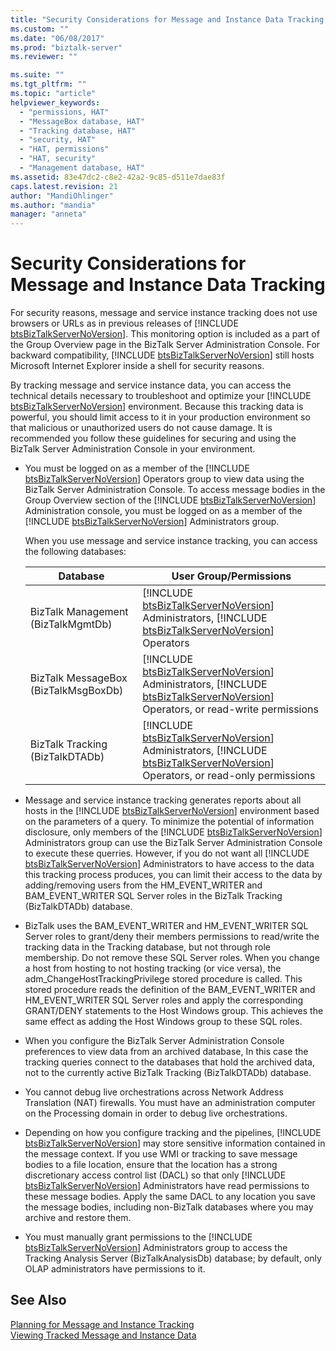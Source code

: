 ```yaml
---
title: "Security Considerations for Message and Instance Data Tracking | Microsoft Docs"
ms.custom: ""
ms.date: "06/08/2017"
ms.prod: "biztalk-server"
ms.reviewer: ""

ms.suite: ""
ms.tgt_pltfrm: ""
ms.topic: "article"
helpviewer_keywords: 
  - "permissions, HAT"
  - "MessageBox database, HAT"
  - "Tracking database, HAT"
  - "security, HAT"
  - "HAT, permissions"
  - "HAT, security"
  - "Management database, HAT"
ms.assetid: 83e47dc2-c8e2-42a2-9c85-d511e7dae83f
caps.latest.revision: 21
author: "MandiOhlinger"
ms.author: "mandia"
manager: "anneta"
---
```

# Security Considerations for Message and Instance Data Tracking
For security reasons, message and service instance tracking does not use browsers or URLs as in previous releases of [!INCLUDE [btsBizTalkServerNoVersion](../includes/btsbiztalkservernoversion-md.md)]. This monitoring option is included as a part of the Group Overview page in the BizTalk Server Administration Console.  For backward compatibility, [!INCLUDE [btsBizTalkServerNoVersion](../includes/btsbiztalkservernoversion-md.md)] still hosts Microsoft Internet Explorer inside a shell for security reasons.  

 By tracking message and service instance data, you can access the technical details necessary to troubleshoot and optimize your [!INCLUDE [btsBizTalkServerNoVersion](../includes/btsbiztalkservernoversion-md.md)] environment. Because this tracking data is powerful, you should limit access to it in your production environment so that malicious or unauthorized users do not cause damage. It is recommended you follow these guidelines for securing and using the BizTalk Server Administration Console in your environment.  

- You must be logged on as a member of the [!INCLUDE [btsBizTalkServerNoVersion](../includes/btsbiztalkservernoversion-md.md)] Operators group to view data using the BizTalk Server Administration Console. To access message bodies in the Group Overview section of the [!INCLUDE [btsBizTalkServerNoVersion](../includes/btsbiztalkservernoversion-md.md)] Administration console, you must be logged on as a member of the [!INCLUDE [btsBizTalkServerNoVersion](../includes/btsbiztalkservernoversion-md.md)] Administrators group.  

   When you use message and service instance tracking, you can access the following databases:  


  |               Database               |                                                                                                    User Group/Permissions                                                                                                    |
  |--------------------------------------|------------------------------------------------------------------------------------------------------------------------------------------------------------------------------------------------------------------------------|
  |  BizTalk Management (BizTalkMgmtDb)  |              [!INCLUDE [btsBizTalkServerNoVersion](../includes/btsbiztalkservernoversion-md.md)] Administrators, [!INCLUDE [btsBizTalkServerNoVersion](../includes/btsbiztalkservernoversion-md.md)] Operators               |
  | BizTalk MessageBox (BizTalkMsgBoxDb) | [!INCLUDE [btsBizTalkServerNoVersion](../includes/btsbiztalkservernoversion-md.md)] Administrators, [!INCLUDE [btsBizTalkServerNoVersion](../includes/btsbiztalkservernoversion-md.md)] Operators, or read-write permissions |
  |   BizTalk Tracking (BizTalkDTADb)    | [!INCLUDE [btsBizTalkServerNoVersion](../includes/btsbiztalkservernoversion-md.md)] Administrators, [!INCLUDE [btsBizTalkServerNoVersion](../includes/btsbiztalkservernoversion-md.md)] Operators, or read-only permissions  |


- Message and service instance tracking generates reports about all hosts in the [!INCLUDE [btsBizTalkServerNoVersion](../includes/btsbiztalkservernoversion-md.md)] environment based on the parameters of a query. To minimize the potential of information disclosure, only members of the [!INCLUDE [btsBizTalkServerNoVersion](../includes/btsbiztalkservernoversion-md.md)] Administrators group can use the BizTalk Server Administration Console to execute these querries. However, if you do not want all [!INCLUDE [btsBizTalkServerNoVersion](../includes/btsbiztalkservernoversion-md.md)] Administrators to have access to the data this tracking process produces, you can limit their access to the data by adding/removing users from the HM_EVENT_WRITER and BAM_EVENT_WRITER SQL Server roles in the BizTalk Tracking (BizTalkDTADb) database.  

- BizTalk uses the BAM_EVENT_WRITER and HM_EVENT_WRITER SQL Server roles to grant/deny their members permissions to read/write the tracking data in the Tracking database, but not through role membership. Do not remove these SQL Server roles. When you change a host from hosting to not hosting tracking (or vice versa), the adm_ChangeHostTrackingPrivilege stored procedure is called. This stored procedure reads the definition of the BAM_EVENT_WRITER and HM_EVENT_WRITER SQL Server roles and apply the corresponding GRANT/DENY statements to the Host Windows group. This achieves the same effect as adding the Host Windows group to these SQL roles.  

- When you configure the BizTalk Server Administration Console preferences to view data from an archived database, In this case the tracking queries connect to the databases that hold the archived data, not to the currently active BizTalk Tracking (BizTalkDTADb) database.  

- You cannot debug live orchestrations across Network Address Translation (NAT) firewalls. You must have an administration computer on the Processing domain in order to debug live orchestrations.  

- Depending on how you configure tracking and the pipelines, [!INCLUDE [btsBizTalkServerNoVersion](../includes/btsbiztalkservernoversion-md.md)] may store sensitive information contained in the message context. If you use WMI or tracking to save message bodies to a file location, ensure that the location has a strong discretionary access control list (DACL) so that only [!INCLUDE [btsBizTalkServerNoVersion](../includes/btsbiztalkservernoversion-md.md)] Administrators have read permissions to these message bodies. Apply the same DACL to any location you save the message bodies, including non-BizTalk databases where you may archive and restore them.  

- You must manually grant permissions to the [!INCLUDE [btsBizTalkServerNoVersion](../includes/btsbiztalkservernoversion-md.md)] Administrators group to access the Tracking Analysis Server (BizTalkAnalysisDb) database; by default, only OLAP administrators have permissions to it.  

## See Also  
 [Planning for Message and Instance Tracking](../core/planning-for-message-and-instance-tracking.md)   
 [Viewing Tracked Message and Instance Data](../core/viewing-tracked-message-and-instance-data.md)